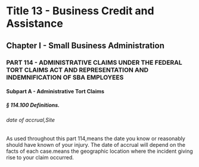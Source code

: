 
# Title 13 - Business Credit and Assistance
## Chapter I - Small Business Administration
### PART 114 - ADMINISTRATIVE CLAIMS UNDER THE FEDERAL TORT CLAIMS ACT AND REPRESENTATION AND INDEMNIFICATION OF SBA EMPLOYEES
#### Subpart A - Administrative Tort Claims
##### § 114.100 Definitions.
###### date of accrual,Site

As used throughout this part 114,means the date you know or reasonably should have known of your injury. The date of accrual will depend on the facts of each case.means the geographic location where the incident giving rise to your claim occurred.
